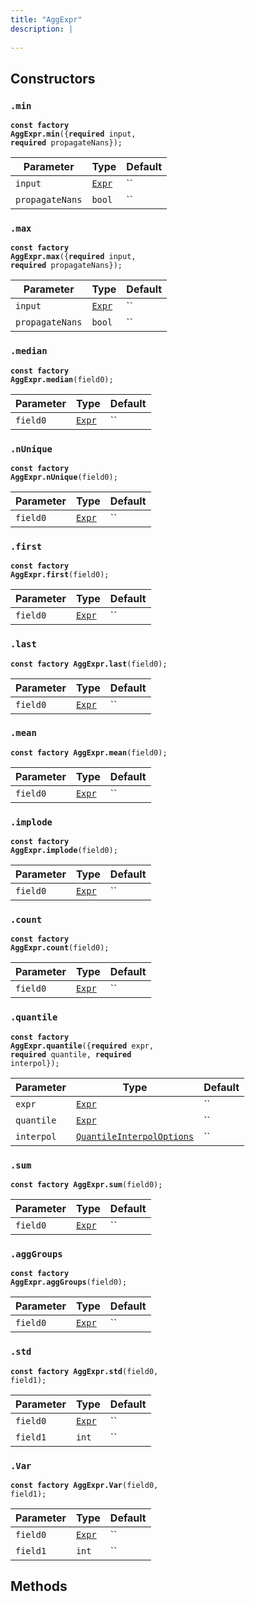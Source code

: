 ```yaml
---
title: "AggExpr"
description: |
  
---
```




## Constructors
### `.min`
<code><strong>const factory AggExpr.min</strong>({<strong>required</strong> input, <strong>required</strong> propagateNans});</code>


Parameter|Type|Default
-|-|-
`input`|<code>[Expr]</code>|``|
`propagateNans`|<code>bool</code>|``|


### `.max`
<code><strong>const factory AggExpr.max</strong>({<strong>required</strong> input, <strong>required</strong> propagateNans});</code>


Parameter|Type|Default
-|-|-
`input`|<code>[Expr]</code>|``|
`propagateNans`|<code>bool</code>|``|


### `.median`
<code><strong>const factory AggExpr.median</strong>(field0);</code>


Parameter|Type|Default
-|-|-
`field0`|<code>[Expr]</code>|``|


### `.nUnique`
<code><strong>const factory AggExpr.nUnique</strong>(field0);</code>


Parameter|Type|Default
-|-|-
`field0`|<code>[Expr]</code>|``|


### `.first`
<code><strong>const factory AggExpr.first</strong>(field0);</code>


Parameter|Type|Default
-|-|-
`field0`|<code>[Expr]</code>|``|


### `.last`
<code><strong>const factory AggExpr.last</strong>(field0);</code>


Parameter|Type|Default
-|-|-
`field0`|<code>[Expr]</code>|``|


### `.mean`
<code><strong>const factory AggExpr.mean</strong>(field0);</code>


Parameter|Type|Default
-|-|-
`field0`|<code>[Expr]</code>|``|


### `.implode`
<code><strong>const factory AggExpr.implode</strong>(field0);</code>


Parameter|Type|Default
-|-|-
`field0`|<code>[Expr]</code>|``|


### `.count`
<code><strong>const factory AggExpr.count</strong>(field0);</code>


Parameter|Type|Default
-|-|-
`field0`|<code>[Expr]</code>|``|


### `.quantile`
<code><strong>const factory AggExpr.quantile</strong>({<strong>required</strong> expr, <strong>required</strong> quantile, <strong>required</strong> interpol});</code>


Parameter|Type|Default
-|-|-
`expr`|<code>[Expr]</code>|``|
`quantile`|<code>[Expr]</code>|``|
`interpol`|<code>[QuantileInterpolOptions]</code>|``|


### `.sum`
<code><strong>const factory AggExpr.sum</strong>(field0);</code>


Parameter|Type|Default
-|-|-
`field0`|<code>[Expr]</code>|``|


### `.aggGroups`
<code><strong>const factory AggExpr.aggGroups</strong>(field0);</code>


Parameter|Type|Default
-|-|-
`field0`|<code>[Expr]</code>|``|


### `.std`
<code><strong>const factory AggExpr.std</strong>(field0, field1);</code>


Parameter|Type|Default
-|-|-
`field0`|<code>[Expr]</code>|``|
`field1`|<code>int</code>|``|


### `.Var`
<code><strong>const factory AggExpr.Var</strong>(field0, field1);</code>


Parameter|Type|Default
-|-|-
`field0`|<code>[Expr]</code>|``|
`field1`|<code>int</code>|``|


## Methods

[Expr]: /reference/classes/expr
[QuantileInterpolOptions]: /reference/enums/quantileinterpoloptions